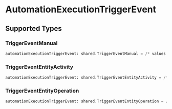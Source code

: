 # AutomationExecutionTriggerEvent


## Supported Types

### TriggerEventManual

```python
automationExecutionTriggerEvent: shared.TriggerEventManual = /* values here */
```

### TriggerEventEntityActivity

```python
automationExecutionTriggerEvent: shared.TriggerEventEntityActivity = /* values here */
```

### TriggerEventEntityOperation

```python
automationExecutionTriggerEvent: shared.TriggerEventEntityOperation = /* values here */
```

